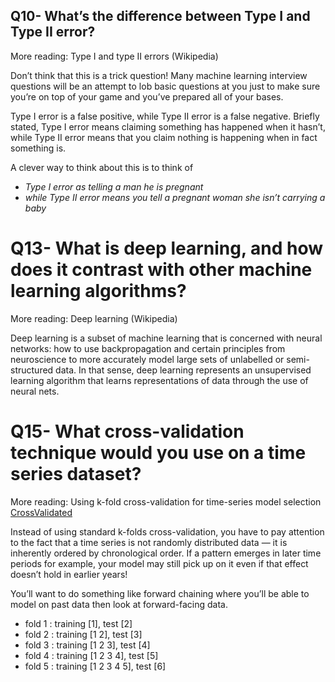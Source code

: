 ## Q10- What’s the difference between Type I and Type II error?

More reading: Type I and type II errors (Wikipedia)

Don’t think that this is a trick question! Many machine learning interview questions will be an attempt to lob basic questions at you just to make sure you’re on top of your game and you’ve prepared all of your bases.

Type I error is a false positive, while Type II error is a false negative. Briefly stated, Type I error means claiming something has happened when it hasn’t, while Type II error means that you claim nothing is happening when in fact something is.

A clever way to think about this is to think of 

* _Type I error as telling a man he is pregnant_
* _while Type II error means you tell a pregnant woman she isn’t carrying a baby_

# Q13- What is deep learning, and how does it contrast with other machine learning algorithms?

More reading: Deep learning (Wikipedia)

Deep learning is a subset of machine learning that is concerned with neural networks: 
how to use backpropagation and certain principles from neuroscience to more accurately model large sets of unlabelled or semi-structured data. 
In that sense, deep learning represents an unsupervised learning algorithm that learns representations of data through the use of neural nets.


# Q15- What cross-validation technique would you use on a time series dataset?

More reading: Using k-fold cross-validation for time-series model selection [CrossValidated](https://stats.stackexchange.com/questions/14099/using-k-fold-cross-validation-for-time-series-model-selection)

Instead of using standard k-folds cross-validation, you have to pay attention to the fact that a time series is not randomly distributed data — it is inherently ordered by chronological order. If a pattern emerges in later time periods for example, your model may still pick up on it even if that effect doesn’t hold in earlier years!

You’ll want to do something like forward chaining where you’ll be able to model on past data then look at forward-facing data.

- fold 1 : training [1], test [2]
- fold 2 : training [1 2], test [3]
- fold 3 : training [1 2 3], test [4]
- fold 4 : training [1 2 3 4], test [5]
- fold 5 : training [1 2 3 4 5], test [6]